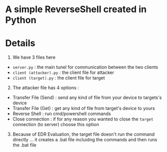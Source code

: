 # A simple ReverseShell created in Python 

# Details 
1. We have 3 files here 
  - ```server.py``` : the main tunel for communication between the two clients
  - ```client (attacker).py``` : the client file for attacker
  - ```client (target).py``` : the client file for target

    
2. The attacker file has 4 options :
  - Transfer File (Send) : send any kind of file from your device to targets's device 
  - Transfer File (Get) : get any kind of file from target's device to yours
  - Reverse Shell : run cmd/powershell commands 
  - Close connection : if for any reason you wanted to close the ```target``` connection (to server) choose this option

3. Because of EDR Evaluation, the target file doesn't run the command directly ... it creates a .bat file incluidng the commands and then runs the .bat file 
